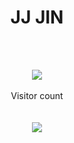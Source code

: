 <h1 align="center">JJ JIN</h1>
<!---
JIN-ZIJIE/JIN-ZIJIE is a ✨ special ✨ repository because its `README.md` (this file) appears on your GitHub profile.
You can click the Preview link to take a look at your changes.
--->

<br>
<br>
<p align="center"> 
  <img src="https://github-profile-summary-cards.vercel.app/api/cards/stats?username=JIN-ZIJIE&theme=github_dark" />
  <br>
  <br>
  Visitor count
  <br>
  <br>
  <br>
  <img src="https://profile-counter.glitch.me/JIN-ZIJIE/count.svg" />
</p>
